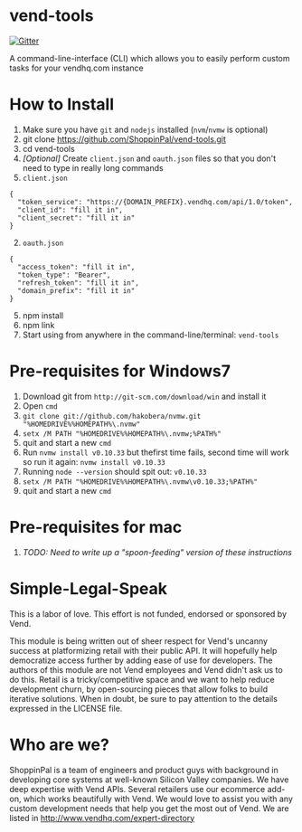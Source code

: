 # vend-tools

[![Gitter](https://badges.gitter.im/Join%20Chat.svg)](https://gitter.im/ShoppinPal/vend-tools?utm_source=badge&utm_medium=badge&utm_campaign=pr-badge&utm_content=badge)

A command-line-interface (CLI) which allows you to easily perform custom tasks for your vendhq.com instance

How to Install
==============
1. Make sure you have `git` and `nodejs` installed (`nvm`/`nvmw` is optional)
2. git clone https://github.com/ShoppinPal/vend-tools.git
3. cd vend-tools
4. *[Optional]* Create `client.json` and `oauth.json` files so that you don't need to type in really long commands
  1. `client.json`
  ```
  {
    "token_service": "https://{DOMAIN_PREFIX}.vendhq.com/api/1.0/token",
    "client_id": "fill it in",
    "client_secret": "fill it in"
  }
  ```
  2. `oauth.json`
  ```
  {
    "access_token": "fill it in",
    "token_type": "Bearer",
    "refresh_token": "fill it in",
    "domain_prefix": "fill it in"
  }
  ```

5. npm install
6. npm link
7. Start using from anywhere in the command-line/terminal: `vend-tools`

Pre-requisites for Windows7
===========================
1. Download git from `http://git-scm.com/download/win` and install it
2. Open `cmd`
3. `git clone git://github.com/hakobera/nvmw.git "%HOMEDRIVE%%HOMEPATH%\.nvmw"`
4. `setx /M PATH "%HOMEDRIVE%%HOMEPATH%\.nvmw;%PATH%"`
5. quit and start a new `cmd`
6. Run `nvmw install v0.10.33` but thefirst time fails, second time will work so run it again: `nvmw install v0.10.33`
7. Running `node --version` should spit out: `v0.10.33`
8. `setx /M PATH "%HOMEDRIVE%%HOMEPATH%\.nvmw\v0.10.33;%PATH%"`
9. quit and start a new `cmd`

Pre-requisites for mac
======================
1. *TODO: Need to write up a "spoon-feeding" version of these instructions*

Simple-Legal-Speak
==================

This is a labor of love. This effort is not funded, endorsed or sponsored by Vend.

This module is being written out of sheer respect for Vend's uncanny success at platformizing retail with their public API. It will hopefully help democratize access further by adding ease of use for developers. The authors of this module are not Vend employees and Vend didn't ask us to do this. Retail is a tricky/competitive space and we want to help reduce development churn, by open-sourcing pieces that allow folks to build iterative solutions. When in doubt, be sure to pay attention to the details expressed in the LICENSE file.

Who are we?
===========

ShoppinPal is a team of engineers and product guys with background in developing core systems at well-known Silicon Valley companies. We have deep expertise with Vend APIs. Several retailers use our ecommerce add-on, which works beautifully with Vend. We would love to assist you with any custom development needs that help you get the most out of Vend. We are listed in http://www.vendhq.com/expert-directory
